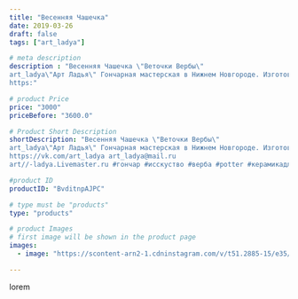 ```yaml
---
title: "Весенняя Чашечка"
date: 2019-03-26
draft: false
tags: ["art_ladya"]

# meta description
description : "Весенняя Чашечка \"Веточки Вербы\" 
art_ladya\"Арт Ладья\" Гончарная мастерская в Нижнем Новгороде. Изготовление керамики и мастер//-классы по обучению. 
https:"

# product Price
price: "3000"
priceBefore: "3600.0"

# Product Short Description
shortDescription: "Весенняя Чашечка \"Веточки Вербы\" 
art_ladya\"Арт Ладья\" Гончарная мастерская в Нижнем Новгороде. Изготовление керамики и мастер//-классы по обучению. 
https://vk.com/art_ladya art_ladya@mail.ru 
art//-ladya.Livemaster.ru #гончар #исскуство #верба #potter #керамикадляинтерьера #керамикаручнаяработа #гончарнаямастерская #лягушка #handmade #посудаизглины #керамика #гончарнаяпосуда #эксклюзивнаякерамика #dishes #decor #ceramicar #весна #claygoods #tankard #earthenware #ceramic #design #кружка #чашечки #restaurant #ceramicart #веточкивербы #clay #лето #авторскаякерамика"

#product ID
productID: "BvditnpAJPC"

# type must be "products"
type: "products"

# product Images
# first image will be shown in the product page
images:
  - image: "https://scontent-arn2-1.cdninstagram.com/v/t51.2885-15/e35/53689041_2074231425963279_8286800657144269530_n.jpg?tp=1&_nc_ht=scontent-arn2-1.cdninstagram.com&_nc_cat=103&_nc_ohc=G7ksHV-gj7AAX9nNHxv&ccb=7-4&oh=d0a08d3a97843cc98e7e740c725755ee&oe=6085C4E2&_nc_sid=86f79a&ig_cache_key=MjAwNzkxMzY3NzM5ODc3NDcyMg%3D%3D.2-ccb7-4"

---
```

lorem
